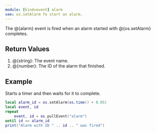 ```yaml
---
module: [kind=event] alarm
see: os.setAlarm To start an alarm.
---
```


<!--
SPDX-FileCopyrightText: 2021 The CC: Tweaked Developers

SPDX-License-Identifier: MPL-2.0
-->

The @{alarm} event is fired when an alarm started with @{os.setAlarm} completes.

## Return Values
1. @{string}: The event name.
2. @{number}: The ID of the alarm that finished.

## Example
Starts a timer and then waits for it to complete.

```lua
local alarm_id = os.setAlarm(os.time() + 0.05)
local event, id
repeat
    event, id = os.pullEvent("alarm")
until id == alarm_id
print("Alarm with ID " .. id .. " was fired")
```
